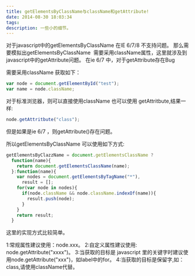 ```yaml
---
title: getElementsByClassName与className和getAttribute!
date: 2014-08-30 18:03:34
tags:
description: 一些小的细节。
---
```

对于javascript中的getElementsByClassName 在IE 6/7/8 不支持问题。
那么需要模拟出getElementsByClassName  需要采用className属性，这里就涉及到javascript中的getAttribute问题。
在ie 6/7 中，对于getAttribute存在Bug

需要采用className 获取如下：
``` javascript
var node = document.getElementById("test");
var name = node.className;
```
对于标准浏览器，则可以直接使用className 也可以使用 getAttritbute,结果一样:
``` javascript
node.getAttritbute("class");
```
但是如果是ie 6/7 ，则getAttribute()存在问题。

所以getElementsByClassName 可以使用如下方式:
``` javascript
getElementsByClazzName = document.getElementsClassName ? 
  function(name){
    return document.getElementsClassName(name);
  }:function(name){
    var nodes = document.getElementsByTagName("*"),
      result = [];
    for(var node in nodes){
      if(node.className && node.className.indexOf(name)){
        result.push(node);
      }	
    }
    return result;
  }
```
这里的实现方式比较简单。

1:常规属性建议使用：node.xxx。
2:自定义属性建议使用: node.getAttribute("xxxx")。
3:当获取的目标是 javascript 里的关键字时建议使用node.getAttribute("xxx")，如label中的for。
4:当获取的目标是保留字,如：class,请使用className代替。